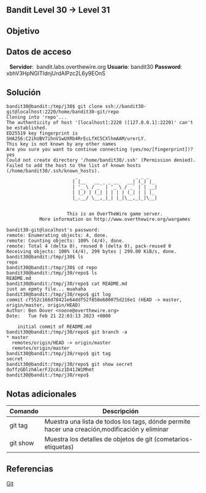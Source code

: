 ## Bandit Level 30 → Level 31

## Objetivo


## Datos de acceso
 
**Servidor**:  bandit.labs.overthewire.org
**Usuario**: bandit30
**Password**:  xbhV3HpNGlTIdnjUrdAlPzc2L6y9EOnS

## Solución

```
bandit30@bandit:/tmp/j30$ git clone ssh://bandit30-git@localhost:2220/home/bandit30-git/repo
Cloning into 'repo'...
The authenticity of host '[localhost]:2220 ([127.0.0.1]:2220)' can't be established.
ED25519 key fingerprint is SHA256:C2ihUBV7ihnV1wUXRb4RrEcLfXC5CXlhmAAM/urerLY.
This key is not known by any other names
Are you sure you want to continue connecting (yes/no/[fingerprint])? yes
Could not create directory '/home/bandit30/.ssh' (Permission denied).
Failed to add the host to the list of known hosts (/home/bandit30/.ssh/known_hosts).
                         _                     _ _ _   
                        | |__   __ _ _ __   __| (_) |_ 
                        | '_ \ / _` | '_ \ / _` | | __|
                        | |_) | (_| | | | | (_| | | |_ 
                        |_.__/ \__,_|_| |_|\__,_|_|\__|
                                                       

                      This is an OverTheWire game server. 
            More information on http://www.overthewire.org/wargames

bandit30-git@localhost's password: 
remote: Enumerating objects: 4, done.
remote: Counting objects: 100% (4/4), done.
remote: Total 4 (delta 0), reused 0 (delta 0), pack-reused 0
Receiving objects: 100% (4/4), 299 bytes | 299.00 KiB/s, done.
bandit30@bandit:/tmp/j30$ ls
repo
bandit30@bandit:/tmp/j30$ cd repo
bandit30@bandit:/tmp/j30/repo$ ls
README.md
bandit30@bandit:/tmp/j30/repo$ cat README.md 
just an epmty file... muahaha
bandit30@bandit:/tmp/j30/repo$ git log
commit cf552c166d78421e64ddf52f850e680075d216e1 (HEAD -> master, origin/master, origin/HEAD)
Author: Ben Dover <noone@overthewire.org>
Date:   Tue Feb 21 22:03:13 2023 +0000

    initial commit of README.md
bandit30@bandit:/tmp/j30/repo$ git branch -a
* master
  remotes/origin/HEAD -> origin/master
  remotes/origin/master
bandit30@bandit:/tmp/j30/repo$ git tag
secret
bandit30@bandit:/tmp/j30/repo$ git show secret
OoffzGDlzhAlerFJ2cAiz1D41JW1Mhmt
bandit30@bandit:/tmp/j30/repo$ 

```

## Notas adicionales

| Comando | Descripción |
|------------|-------------|
|  git tag |  Muestra una lista de todos los tags, dónde permite hacer una creación,modificación y eliminar   |
| git show| Muestra los detalles de objetos de git (cometarios-etiquetas) |

## Referencias

[Git](https://gist.github.com/dasdo/9ff71c5c0efa037441b6)
